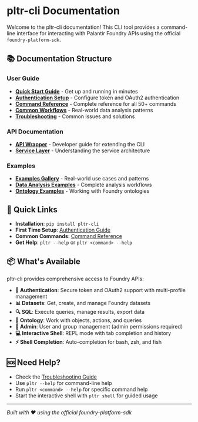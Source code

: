 # pltr-cli Documentation

Welcome to the pltr-cli documentation! This CLI tool provides a command-line interface for interacting with Palantir Foundry APIs using the official `foundry-platform-sdk`.

## 📚 Documentation Structure

### User Guide
- **[Quick Start Guide](user-guide/quick-start.md)** - Get up and running in minutes
- **[Authentication Setup](user-guide/authentication.md)** - Configure token and OAuth2 authentication
- **[Command Reference](user-guide/commands.md)** - Complete reference for all 50+ commands
- **[Common Workflows](user-guide/workflows.md)** - Real-world data analysis patterns
- **[Troubleshooting](user-guide/troubleshooting.md)** - Common issues and solutions

### API Documentation
- **[API Wrapper](api/wrapper.md)** - Developer guide for extending the CLI
- **[Service Layer](api/services.md)** - Understanding the service architecture

### Examples
- **[Examples Gallery](examples/gallery.md)** - Real-world use cases and patterns
- **[Data Analysis Examples](examples/data-analysis.md)** - Complete analysis workflows
- **[Ontology Examples](examples/ontology.md)** - Working with Foundry ontologies

## 🚀 Quick Links

- **Installation**: `pip install pltr-cli`
- **First Time Setup**: [Authentication Guide](user-guide/authentication.md)
- **Common Commands**: [Command Reference](user-guide/commands.md)
- **Get Help**: `pltr --help` or `pltr <command> --help`

## 📦 What's Available

pltr-cli provides comprehensive access to Foundry APIs:

- **🔐 Authentication**: Secure token and OAuth2 support with multi-profile management
- **📊 Datasets**: Get, create, and manage Foundry datasets
- **🔍 SQL**: Execute queries, manage results, export data
- **🎯 Ontology**: Work with objects, actions, and queries
- **👥 Admin**: User and group management (admin permissions required)
- **💻 Interactive Shell**: REPL mode with tab completion and history
- **⚡ Shell Completion**: Auto-completion for bash, zsh, and fish

## 🆘 Need Help?

- Check the [Troubleshooting Guide](user-guide/troubleshooting.md)
- Use `pltr --help` for command-line help
- Run `pltr <command> --help` for specific command help
- Start the interactive shell with `pltr shell` for guided usage

---

*Built with ❤️ using the official foundry-platform-sdk*
